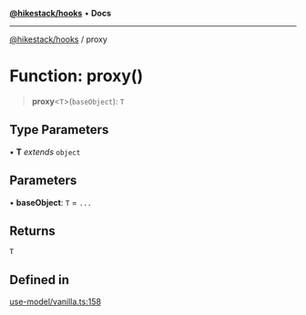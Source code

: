 [**@hikestack/hooks**](/official/reference/hooks/index.md) • **Docs**

***

[@hikestack/hooks](/official/reference/hooks/globals.md) / proxy

# Function: proxy()

> **proxy**\<`T`\>(`baseObject`): `T`

## Type Parameters

• **T** *extends* `object`

## Parameters

• **baseObject**: `T` = `...`

## Returns

`T`

## Defined in

[use-model/vanilla.ts:158](https://github.com/hikestack/hike/blob/c92ba77258ca8fade42047e4fbc66f1760864ed9/packages/hooks/src/use-model/vanilla.ts#L158)
